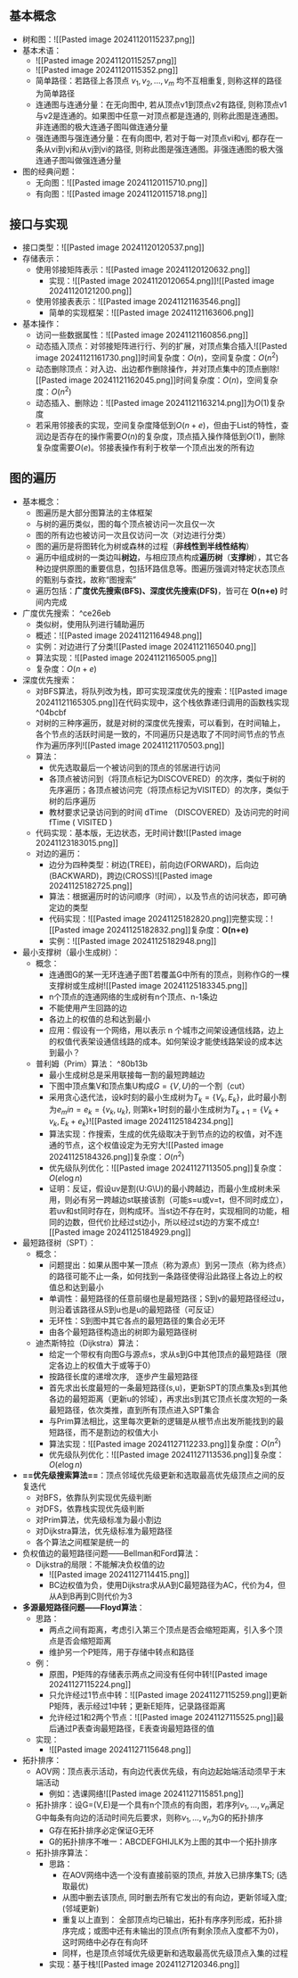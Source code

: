 ## 基本概念

- 树和图：![[Pasted image 20241120115237.png]]
- 基本术语：
	- ![[Pasted image 20241120115257.png]]
	- ![[Pasted image 20241120115352.png]]
	- 简单路径：若路径上各顶点 $v_1, v_2, ..., v_m$ 均不互相重复, 则称这样的路径为简单路径
	- 连通图与连通分量：在无向图中, 若从顶点v1到顶点v2有路径, 则称顶点v1与v2是连通的。如果图中任意一对顶点都是连通的, 则称此图是连通图。非连通图的极大连通子图叫做连通分量
	- 强连通图与强连通分量：在有向图中, 若对于每一对顶点vi和vj, 都存在一条从vi到vj和从vj到vi的路径, 则称此图是强连通图。非强连通图的极大强连通子图叫做强连通分量
- 图的经典问题：
	- 无向图：![[Pasted image 20241120115710.png]]
	- 有向图：![[Pasted image 20241120115718.png]]
## 接口与实现

- 接口类型：![[Pasted image 20241120120537.png]]
- 存储表示：
	- 使用邻接矩阵表示：![[Pasted image 20241120120632.png]]
		- 实现：![[Pasted image 20241120120654.png]]![[Pasted image 20241120121200.png]]
	- 使用邻接表表示：![[Pasted image 20241121163546.png]]
		- 简单的实现框架：![[Pasted image 20241121163606.png]]
- 基本操作：
	- 访问一些数据属性：![[Pasted image 20241121160856.png]]
	- 动态插入顶点：对邻接矩阵进行行、列的扩展，对顶点集合插入![[Pasted image 20241121161730.png]]时间复杂度：$O(n)$，空间复杂度：$O(n^2)$
	- 动态删除顶点：对入边、出边都作删除操作，并对顶点集中的顶点删除![[Pasted image 20241121162045.png]]时间复杂度：$O(n)$，空间复杂度：$O(n^2)$
	- 动态插入、删除边：![[Pasted image 20241121163214.png]]为$O(1)$复杂度
	- 若采用邻接表的实现，空间复杂度降低到$O(n+e)$，但由于List的特性，查润边是否存在的操作需要$O(n)$的复杂度，顶点插入操作降低到$O(1)$，删除复杂度需要$O(e)$。邻接表操作有利于枚举一个顶点出发的所有边
## 图的遍历

- 基本概念：
	- 图遍历是大部分图算法的主体框架
	- 与树的遍历类似，图的每个顶点被访问一次且仅一次
	- 图的所有边也被访问一次且仅访问一次（对边进行分类）
	- 图的遍历是将图转化为树或森林的过程（**非线性到半线性结构**）
	- 遍历中组成树的一类边叫**树边**，与相应顶点构成**遍历树**（**支撑树**），其它各种边提供原图的重要信息，包括环路信息等。图遍历强调对特定状态顶点的甄别与查找，故称“图搜索”
	- 遍历包括：**广度优先搜索(BFS)、深度优先搜索(DFS)**，皆可在 **O(n+e)** 时间内完成
- 广度优先搜索： ^ce26eb
	- 类似树，使用队列进行辅助遍历
	- 概述：![[Pasted image 20241121164948.png]]
	- 实例：对边进行了分类![[Pasted image 20241121165040.png]]
	- 算法实现：![[Pasted image 20241121165005.png]]
	- 复杂度：$O(n+e)$
- 深度优先搜索：
	- 对BFS算法，将队列改为栈，即可实现深度优先的搜索：![[Pasted image 20241121165305.png]]在代码实现中，这个栈依靠递归调用的函数栈实现 ^04bcbf
	- 对树的三种序遍历，就是对树的深度优先搜索，可以看到，在时间轴上，各个节点的活跃时间是一致的，不同遍历只是选取了不同时间节点的节点作为遍历序列![[Pasted image 20241121170503.png]]
	- 算法：
		- 优先选取最后一个被访问到的顶点的邻居进行访问
		- 各顶点被访问到（将顶点标记为DISCOVERED）的次序，类似于树的先序遍历；各顶点被访问完（将顶点标记为VISITED）的次序，类似于树的后序遍历
		- 教材要求记录访问到的时间 dTime （DISCOVERED）及访问完的时间 fTime ( VISITED )
	- 代码实现：基本版，无边状态，无时间计数![[Pasted image 20241123183015.png]]
	- 对边的遍历：
		- 边分为四种类型：树边(TREE)，前向边(FORWARD)，后向边(BACKWARD)，跨边(CROSS)![[Pasted image 20241125182725.png]]
		- 算法：根据遍历时的访问顺序（时间），以及节点的访问状态，即可确定边的类型
		- 代码实现：![[Pasted image 20241125182820.png]]完整实现：![[Pasted image 20241125182832.png]]复杂度：**O(n+e)**
		- 实例：![[Pasted image 20241125182948.png]]
- 最小支撑树（最小生成树）：
	- 概念：
		- 连通图G的某一无环连通子图T若覆盖G中所有的顶点，则称作G的一棵支撑树或生成树![[Pasted image 20241125183345.png]]
		- n个顶点的连通网络的生成树有n个顶点、n-1条边
		- 不能使用产生回路的边
		- 各边上的权值的总和达到最小
		- 应用：假设有一个网络，用以表示 n 个城市之间架设通信线路，边上的权值代表架设通信线路的成本。如何架设才能使线路架设的成本达到最小？
	- 普利姆（Prim）算法： ^80b13b
		- 最小生成树总是采用联接每一割的最短跨越边
		- 下图中顶点集V和顶点集U构成$G=\{V,U\}$的一个割（cut）
		- 采用贪心迭代法，设k时刻的最小生成树为$T_k=\{V_k,E_k\}$，此时最小割为$e_min=e_k=\{v_k,u_k\}$, 则第k+1时刻的最小生成树为$T_{k+1}=\{V_k +v_k, E_k+e_k\}$![[Pasted image 20241125184234.png]]
		- 算法实现：作搜索，生成的优先级取决于到节点的边的权值，对不连通的节点，这个权值设定为无穷大![[Pasted image 20241125184326.png]]复杂度：$O(n^2)$
		- 优先级队列优化：![[Pasted image 20241127113505.png]]复杂度：$O(e\log n)$
		- 证明：反证，假设uv是割(U:G\U)的最小跨越边，而最小生成树未采用，则必有另一跨越边st联接该割（可能s=u或v=t，但不同时成立），若uv和st同时存在，则构成环。当st边不存在时，实现相同的功能，相同的边数，但代价比经过st边小，所以经过st边的方案不成立![[Pasted image 20241125184929.png]]
- 最短路径树（SPT）：
	- 概念：
		- 问题提出：如果从图中某一顶点（称为源点）到另一顶点（称为终点）的路径可能不止一条，如何找到一条路径使得沿此路径上各边上的权值总和达到最小
		- 单调性：最短路径的任意前缀也是最短路径；S到v的最短路径经过u，则沿着该路径从S到u也是u的最短路径（可反证）
		- 无环性：S到图中其它各点的最短路径的集合必无环
		- 由各个最短路径构造出的树即为最短路径树
	- 迪杰斯特拉（Dijkstra）算法：
		- 给定一个带权有向图G与源点s，求从s到G中其他顶点的最短路径（限定各边上的权值大于或等于0）
		- 按路径长度的递增次序,   逐步产生最短路径
		- 首先求出长度最短的一条最短路径(s,u)，更新SPT的顶点集及s到其他各边的最短距离（更新u的邻域），再求出s到其它顶点长度次短的一条最短路径，依次类推，直到所有顶点进入SPT集合
		- 与Prim算法相比，这里每次更新的逻辑是从根节点出发所能找到的最短路径，而不是割边的权值大小
		- 算法实现：![[Pasted image 20241127112233.png]]复杂度：$O(n^2)$
		- 优先级队列优化：![[Pasted image 20241127113536.png]]复杂度：$O(e\log n)$
- **==优先级搜索算法==**：顶点邻域优先级更新和选取最高优先级顶点之间的反复迭代
	- 对BFS，依靠队列实现优先级判断
	- 对DFS，依靠栈实现优先级判断
	- 对Prim算法，优先级标准为最小割边
	- 对Dijkstra算法，优先级标准为最短路径
	- 各个算法之间框架是统一的
- 负权值边的最短路径问题——Bellman和Ford算法：
	- Dijkstra的局限：不能解决负权值的边
		- ![[Pasted image 20241127114415.png]]
		- BC边权值为负，使用Dijkstra求从A到C最短路径为AC，代价为4，但从A到B再到C则代价为3
- **多源最短路径问题——Floyd算法**：
	- 思路：
		- 两点之间有距离，考虑引入第三个顶点是否会缩短距离，引入多个顶点是否会缩短距离
		- 维护另一个P矩阵，用于存储中转点和路径
	- 例：
		- 原图，P矩阵的存储表示两点之间没有任何中转![[Pasted image 20241127115224.png]]
		- 只允许经过1节点中转：![[Pasted image 20241127115259.png]]更新P矩阵，表示经过1中转；更新E矩阵，记录路径距离
		- 允许经过1和2两个节点：![[Pasted image 20241127115525.png]]最后通过P表查询最短路径，E表查询最短路径的值
	- 实现：
		- ![[Pasted image 20241127115648.png]]
- 拓扑排序：
	- AOV网：顶点表示活动，有向边代表优先级，有向边起始端活动须早于末端活动
		- 例如：选课网络![[Pasted image 20241127115851.png]]
	- 拓扑排序：设G=(V,E)是一个具有n个顶点的有向图，若序列$v_1,…,v_n$满足G中每条有向边的活动时间先后要求，则称$v_1,…,v_n$为G的拓扑排序
		- G存在拓扑排序必定保证G无环
		- G的拓扑排序不唯一：ABCDEFGHIJLK为上图的其中一个拓扑排序
	- 拓扑排序算法：
		- 思路：
			- 在AOV网络中选一个没有直接前驱的顶点, 并放入已排序集TS; (选取最优)
			- 从图中删去该顶点, 同时删去所有它发出的有向边，更新邻域入度; (邻域更新)
			- 重复以上直到： 全部顶点均已输出，拓扑有序序列形成，拓扑排序完成；或图中还有未输出的顶点(所有剩余顶点入度都不为0)，这时网络中必存在有向环
			- 同样，也是顶点邻域优先级更新和选取最高优先级顶点入集的过程
		- 实现：基于栈![[Pasted image 20241127120346.png]]